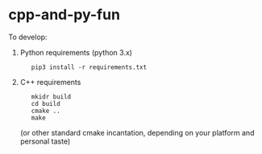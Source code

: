 # cpp-and-py-fun

To develop:

1. Python requirements (python 3.x)
   ```
      pip3 install -r requirements.txt
   ```

2. C++ requirements
   ```
      mkidr build
      cd build
      cmake ..
      make
   ```
   (or other standard cmake incantation, depending on your platform and personal taste)

